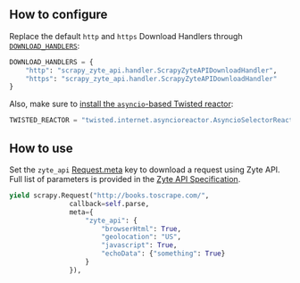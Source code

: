 ## How to configure

Replace the default `http` and `https` Download Handlers through [`DOWNLOAD_HANDLERS`](https://docs.scrapy.org/en/latest/topics/settings.html):

```python
DOWNLOAD_HANDLERS = {
    "http": "scrapy_zyte_api.handler.ScrapyZyteAPIDownloadHandler",
    "https": "scrapy_zyte_api.handler.ScrapyZyteAPIDownloadHandler"
}
```

Also, make sure to [install the `asyncio`-based Twisted reactor](https://docs.scrapy.org/en/latest/topics/asyncio.html#installing-the-asyncio-reactor):

```python
TWISTED_REACTOR = "twisted.internet.asyncioreactor.AsyncioSelectorReactor"
```

## How to use

Set the `zyte_api` [Request.meta](https://docs.scrapy.org/en/latest/topics/request-response.html#scrapy.http.Request.meta) key to download a request using Zyte API. Full list of parameters is provided in the [Zyte API Specification](https://docs.zyte.com/zyte-api/openapi.html#zyte-openapi-spec).

```python
yield scrapy.Request("http://books.toscrape.com/",
               callback=self.parse,
               meta={
                   "zyte_api": {
                       "browserHtml": True,
                       "geolocation": "US",
                       "javascript": True,
                       "echoData": {"something": True}
                   }
               }),
```